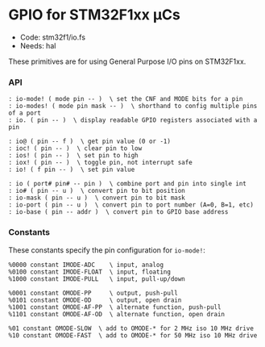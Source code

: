 # GPIO for STM32F1xx µCs

[code]: stm32f1/io.fs (hal)
* Code: stm32f1/io.fs
* Needs: hal

These primitives are for using General Purpose I/O pins on STM32F1xx.

### API

[defs]: <> (io-mode! io-modes! io.)
```
: io-mode! ( mode pin -- )  \ set the CNF and MODE bits for a pin
: io-modes! ( mode pin mask -- )  \ shorthand to config multiple pins of a port
: io. ( pin -- )  \ display readable GPIO registers associated with a pin
```

[defs]: <> (io@ ioc! ios! iox! io!)
```
: io@ ( pin -- f )  \ get pin value (0 or -1)
: ioc! ( pin -- )  \ clear pin to low
: ios! ( pin -- )  \ set pin to high
: iox! ( pin -- )  \ toggle pin, not interrupt safe
: io! ( f pin -- )  \ set pin value
```

[defs]: <> (io io# io-mask io-port io-base)
```
: io ( port# pin# -- pin )  \ combine port and pin into single int
: io# ( pin -- u )  \ convert pin to bit position
: io-mask ( pin -- u )  \ convert pin to bit mask
: io-port ( pin -- u )  \ convert pin to port number (A=0, B=1, etc)
: io-base ( pin -- addr )  \ convert pin to GPIO base address
```

### Constants

These constants specify the pin configuration for `io-mode!`:

[defs]: <> (IMODE-ADC IMODE-FLOAT IMODE-PULL)
```
%0000 constant IMODE-ADC    \ input, analog
%0100 constant IMODE-FLOAT  \ input, floating
%1000 constant IMODE-PULL   \ input, pull-up/down
```

[defs]: <> (OMODE-PP OMODE-OD OMODE-AF-PP OMODE-AF-OD)
```
%0001 constant OMODE-PP     \ output, push-pull
%0101 constant OMODE-OD     \ output, open drain
%1001 constant OMODE-AF-PP  \ alternate function, push-pull
%1101 constant OMODE-AF-OD  \ alternate function, open drain
```

[defs]: <> (OMODE-SLOW OMODE-FAST)
```
%01 constant OMODE-SLOW  \ add to OMODE-* for 2 MHz iso 10 MHz drive
%10 constant OMODE-FAST  \ add to OMODE-* for 50 MHz iso 10 MHz drive
```
